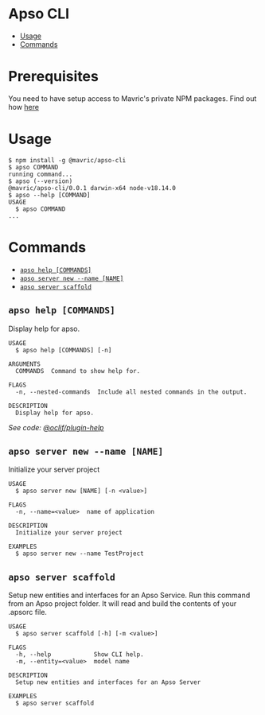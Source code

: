 Apso CLI
=================

<!-- toc -->
* [Usage](#usage)
* [Commands](#commands)
<!-- tocstop -->
# Prerequisites
You need to have setup access to Mavric's private NPM packages. 
Find out how [here](https://github.com/mavric/.github-private/blob/main/how-to/private-npm.md)
# Usage
<!-- usage -->
```sh-session
$ npm install -g @mavric/apso-cli
$ apso COMMAND
running command...
$ apso (--version)
@mavric/apso-cli/0.0.1 darwin-x64 node-v18.14.0
$ apso --help [COMMAND]
USAGE
  $ apso COMMAND
...
```
<!-- usagestop -->
# Commands
<!-- commands -->
* [`apso help [COMMANDS]`](#apso-help-commands)
* [`apso server new --name [NAME]`](#apso-server-new-name)
* [`apso server scaffold`](#apso-server-scaffold)

## `apso help [COMMANDS]`

Display help for apso.

```
USAGE
  $ apso help [COMMANDS] [-n]

ARGUMENTS
  COMMANDS  Command to show help for.

FLAGS
  -n, --nested-commands  Include all nested commands in the output.

DESCRIPTION
  Display help for apso.
```

_See code: [@oclif/plugin-help](https://github.com/oclif/plugin-help/blob/v5.2.4/src/commands/help.ts)_

## `apso server new --name [NAME]`

Initialize your server project

```
USAGE
  $ apso server new [NAME] [-n <value>]

FLAGS
  -n, --name=<value>  name of application

DESCRIPTION
  Initialize your server project

EXAMPLES
  $ apso server new --name TestProject
```

## `apso server scaffold`

Setup new entities and interfaces for an Apso Service.  Run this command from an Apso project folder.  It will read and build the contents of your .apsorc file.

```
USAGE
  $ apso server scaffold [-h] [-m <value>]

FLAGS
  -h, --help            Show CLI help.
  -m, --entity=<value>  model name

DESCRIPTION
  Setup new entities and interfaces for an Apso Server

EXAMPLES
  $ apso server scaffold
```
<!-- commandsstop -->
